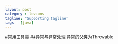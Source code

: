 ```yaml
---
layout: post
category : lessons
tagline: "Supporting tagline"
tags : [java]
---
```


#常用工具类
##异常与异常处理
异常的父类为Throwable
